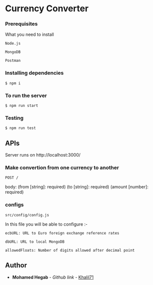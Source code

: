 # Currency Converter

### Prerequisites

What you need to install

```
Node.js
```

```
MongoDB
```

```
Postman
```

### Installing dependencies

```
$ npm i
```

### To run the server

```
$ npm run start
```

### Testing

```
$ npm run test
```

## APIs

Server runs on http://localhost:3000/

### Make convertion from one currency to another

```
POST /
```

body: (from [string]: required) (to [string]: required) (amount [number]: required)

### configs

```
src/config/config.js
```

In this file you will be able to configure :-

```
ecbURL: URL to Euro foreign exchange reference rates
```

```
dbURL: URL to local MongoDB
```

```
allowedFloats: Number of digits allowed after decimal point
```

## Author

- **Mohamed Hegab** - _Github link_ - [Khalil71](https://github.com/Khalil71)
